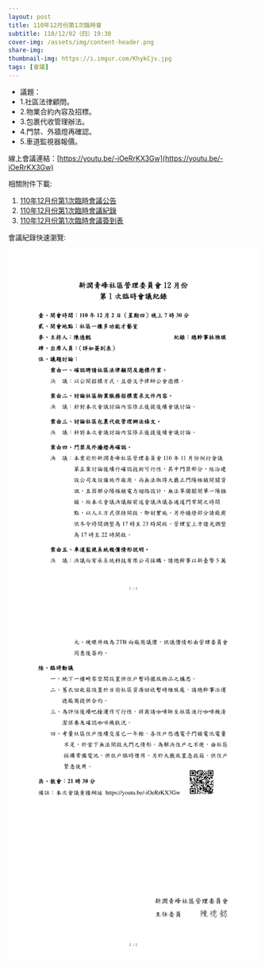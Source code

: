 ```yaml
---
layout: post
title: 110年12月份第1次臨時會
subtitle: 110/12/02（四）19:30
cover-img: /assets/img/content-header.png
share-img: 
thumbnail-img: https://i.imgur.com/KhykCjv.jpg
tags: [會議]
---
```


- 議題：
- 1.社區法律顧問。
- 2.物業合約內容及招標。
- 3.包裹代收管理辦法。
- 4.門禁、外牆燈再確認。
- 5.車道監視器報價。

線上會議連結：[https://youtu.be/-iOeRrKX3Gw](https://youtu.be/-iOeRrKX3Gw)

相關附件下載:

1. [110年12月份第1次臨時會議公告](../assets/post/20211202/110年12月份第1次臨時會議公告.pdf)
2. [110年12月份第1次臨時會議紀錄](../assets/post/20211202/110年12月份第1次臨時會議紀錄.pdf)
3. [110年12月份第1次臨時會議簽到表](../assets/post/20211202/110年12月份第1次臨時會議簽到表.pdf)

會議紀錄快速瀏覽:

![](../assets/post/20211202/meeting-minutes-01.png)
![](../assets/post/20211202/meeting-minutes-02.png)